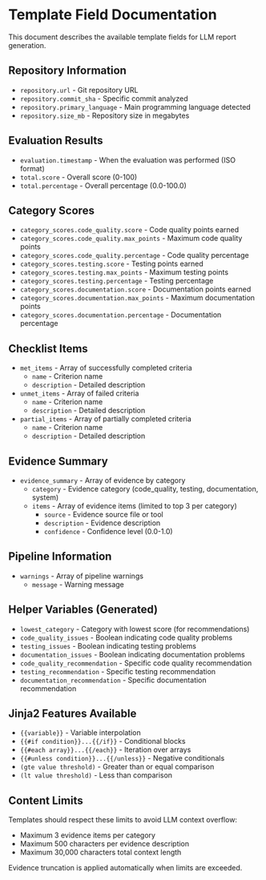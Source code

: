 # Template Field Documentation

This document describes the available template fields for LLM report generation.

## Repository Information

- `repository.url` - Git repository URL
- `repository.commit_sha` - Specific commit analyzed
- `repository.primary_language` - Main programming language detected
- `repository.size_mb` - Repository size in megabytes

## Evaluation Results

- `evaluation.timestamp` - When the evaluation was performed (ISO format)
- `total.score` - Overall score (0-100)
- `total.percentage` - Overall percentage (0.0-100.0)

## Category Scores

- `category_scores.code_quality.score` - Code quality points earned
- `category_scores.code_quality.max_points` - Maximum code quality points
- `category_scores.code_quality.percentage` - Code quality percentage
- `category_scores.testing.score` - Testing points earned
- `category_scores.testing.max_points` - Maximum testing points
- `category_scores.testing.percentage` - Testing percentage
- `category_scores.documentation.score` - Documentation points earned
- `category_scores.documentation.max_points` - Maximum documentation points
- `category_scores.documentation.percentage` - Documentation percentage

## Checklist Items

- `met_items` - Array of successfully completed criteria
  - `name` - Criterion name
  - `description` - Detailed description
- `unmet_items` - Array of failed criteria
  - `name` - Criterion name
  - `description` - Detailed description
- `partial_items` - Array of partially completed criteria
  - `name` - Criterion name
  - `description` - Detailed description

## Evidence Summary

- `evidence_summary` - Array of evidence by category
  - `category` - Evidence category (code_quality, testing, documentation, system)
  - `items` - Array of evidence items (limited to top 3 per category)
    - `source` - Evidence source file or tool
    - `description` - Evidence description
    - `confidence` - Confidence level (0.0-1.0)

## Pipeline Information

- `warnings` - Array of pipeline warnings
  - `message` - Warning message

## Helper Variables (Generated)

- `lowest_category` - Category with lowest score (for recommendations)
- `code_quality_issues` - Boolean indicating code quality problems
- `testing_issues` - Boolean indicating testing problems
- `documentation_issues` - Boolean indicating documentation problems
- `code_quality_recommendation` - Specific code quality recommendation
- `testing_recommendation` - Specific testing recommendation
- `documentation_recommendation` - Specific documentation recommendation

## Jinja2 Features Available

- `{{variable}}` - Variable interpolation
- `{{#if condition}}...{{/if}}` - Conditional blocks
- `{{#each array}}...{{/each}}` - Iteration over arrays
- `{{#unless condition}}...{{/unless}}` - Negative conditionals
- `(gte value threshold)` - Greater than or equal comparison
- `(lt value threshold)` - Less than comparison

## Content Limits

Templates should respect these limits to avoid LLM context overflow:

- Maximum 3 evidence items per category
- Maximum 500 characters per evidence description
- Maximum 30,000 characters total context length

Evidence truncation is applied automatically when limits are exceeded.